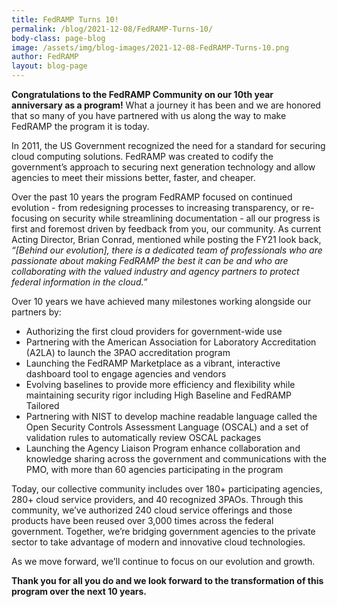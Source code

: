 ```yaml
---
title: FedRAMP Turns 10! 
permalink: /blog/2021-12-08/FedRAMP-Turns-10/
body-class: page-blog
image: /assets/img/blog-images/2021-12-08-FedRAMP-Turns-10.png
author: FedRAMP
layout: blog-page
---
```


**Congratulations to the FedRAMP Community on our 10th year anniversary as a program!** What a journey it has been and we are honored that so many of you have partnered with us along the way to make FedRAMP the program it is today. 

In 2011, the US Government recognized the need for a standard for securing cloud computing solutions. FedRAMP was created to codify the government’s approach to securing next generation technology and allow agencies to meet their missions better, faster, and cheaper. 

Over the past 10 years the program FedRAMP focused on continued evolution - from redesigning processes to increasing transparency, or re-focusing on security while streamlining documentation - all our progress is first and foremost driven by feedback from you, our community. As current Acting Director, Brian Conrad, mentioned while posting the FY21 look back, *“[Behind our evolution], there is a dedicated team of professionals who are passionate about making FedRAMP the best it can be and who are collaborating with the valued industry and agency partners to protect federal information in the cloud.”*

Over 10 years we have achieved many milestones working alongside our partners by: 
- Authorizing the first cloud providers for government-wide use
- Partnering with the American Association for Laboratory Accreditation (A2LA) to launch the 3PAO accreditation program
- Launching the FedRAMP Marketplace as a vibrant, interactive dashboard tool to engage agencies and vendors
- Evolving baselines to provide more efficiency and flexibility while maintaining security rigor including High Baseline and FedRAMP Tailored
- Partnering with NIST to develop machine readable language called the Open Security Controls Assessment Language (OSCAL) and a set of validation rules to automatically review OSCAL packages
- Launching the Agency Liaison Program enhance collaboration and knowledge sharing across the government and communications with the PMO, with more than 60 agencies participating in the program

Today, our collective community includes over 180+ participating agencies, 280+ cloud service providers, and 40 recognized 3PAOs. Through this community, we’ve authorized 240 cloud service offerings and those products have been reused over 3,000 times across the federal government. Together, we’re bridging government agencies to the private sector to take advantage of modern and innovative cloud technologies.

As we move forward, we’ll continue to focus on our evolution and growth. 

**Thank you for all you do and we look forward to the transformation of this program over the next 10 years.**

